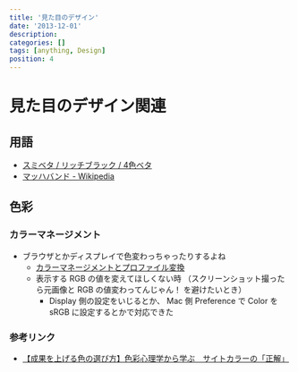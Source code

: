 ```yaml
---
title: '見た目のデザイン'
date: '2013-12-01'
description:
categories: []
tags: [anything, Design]
position: 4
---
```


# 見た目のデザイン関連

## 用語

- [スミベタ / リッチブラック / 4色ベタ](http://www.wave-inc.co.jp/data/dtp/black.html)
- [マッハバンド - Wikipedia](http://ja.wikipedia.org/wiki/%E3%83%9E%E3%83%83%E3%83%8F%E3%83%90%E3%83%B3%E3%83%89)

## 色彩

### カラーマネージメント

- ブラウザとかディスプレイで色変わっちゃったりするよね
    - [カラーマネージメントとプロファイル変換](http://w3.kcua.ac.jp/~fujiwara/infosci/colorman/color_manage.html)
    - 表示する RGB の値を変えてほしくない時
      （スクリーンショット撮ったら元画像と RGB の値変わってんじゃん！ を避けたいとき）
        - Display 側の設定をいじるとか、
          Mac 側 Preference で Color を sRGB に設定するとかで対応できた

### 参考リンク

- [【成果を上げる色の選び方】色彩心理学から学ぶ　サイトカラーの「正解」](http://liskul.com/wm_cpsychology-4111)

<br/><br/><br/><br/><br/>


